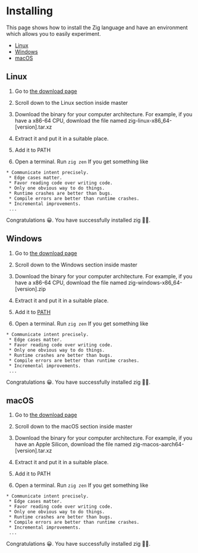 # Installing
This page shows how to install the Zig language
and have an environment which allows you to easily experiment.


- [Linux](#linux)
- [Windows](#windows)
- [macOS](#macos)

## Linux
1. Go to [the download page](https://ziglang.org/download/)

2. Scroll down to the Linux section inside master

3. Download the binary for your computer architecture.
For example, if you have a x86-64 CPU, download the file
named zig-linux-x86_64-[version].tar.xz

4. Extract it and put it in a suitable place.

5. Add it to PATH

6. Open a terminal. Run `zig zen` If you get something like
```
* Communicate intent precisely.
 * Edge cases matter.
 * Favor reading code over writing code.
 * Only one obvious way to do things.
 * Runtime crashes are better than bugs.
 * Compile errors are better than runtime crashes.
 * Incremental improvements.
 ...
```
Congratulations 😀. You have successfully installed zig 🎉🎉.


## Windows
1. Go to [the download page](https://ziglang.org/download/)

2. Scroll down to the Windows section inside master

3. Download the binary for your computer architecture.
For example, if you have a x86-64 CPU, download the file
named zig-windows-x86_64-[version].zip

4. Extract it and put it in a suitable place.

5. Add it to [PATH](https://linuxhint.com/add-directory-to-path-environment-variables-windows/)

6. Open a terminal. Run `zig zen` If you get something like
```
* Communicate intent precisely.
 * Edge cases matter.
 * Favor reading code over writing code.
 * Only one obvious way to do things.
 * Runtime crashes are better than bugs.
 * Compile errors are better than runtime crashes.
 * Incremental improvements.
 ...
```
Congratulations 😀. You have successfully installed zig 🎉🎉.

## macOS
1. Go to [the download page](https://ziglang.org/download/)

2. Scroll down to the macOS section inside master

3. Download the binary for your computer architecture.
For example, if you have an Apple Silicon, download the file
named zig-macos-aarch64-[version].tar.xz

4. Extract it and put it in a suitable place.

5. Add it to PATH

6. Open a terminal. Run `zig zen` If you get something like
```
* Communicate intent precisely.
 * Edge cases matter.
 * Favor reading code over writing code.
 * Only one obvious way to do things.
 * Runtime crashes are better than bugs.
 * Compile errors are better than runtime crashes.
 * Incremental improvements.
 ...
```
Congratulations 😀. You have successfully installed zig 🎉🎉.


